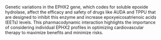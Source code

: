 Genetic variations in the EPHX2 gene, which codes for soluble epoxide hydrolase, affect the efficacy and safety of drugs like AUDA and TPPU that are designed to inhibit this enzyme and increase epoxyeicosatrienoic acids (EETs) levels. This pharmacodynamic interaction highlights the importance of considering individual EPHX2 profiles in optimizing cardiovascular therapy to maximize benefits and minimize risks.